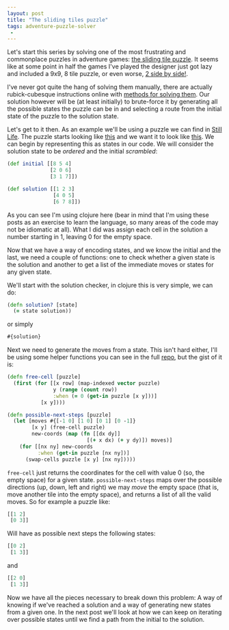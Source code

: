 ```yaml
---
layout: post
title: "The sliding tiles puzzle"
tags: adventure-puzzle-solver
 -
---
```


Let's start this series by solving one of the most frustrating and commonplace
puzzles in adventure games: [the sliding tile puzzle](http://en.wikipedia.org/wiki/Fifteen_puzzle).
It seems like at some point in half the games I've played the designer just
got lazy and included a 9x9, 8 tile puzzle, or even worse, [2 
side by side!](http://en.wikipedia.org/wiki/The_Whispered_World).

I've never got quite the hang of solving them manually, there are actually
rubick-cubesque instructions online with [methods for solving
them](http://www.the-spoiler.com/ADVENTURE/Future.games/nibiru.puzzles.1/Nibiru_SolvingSliders.htm). Our
solution however will be (at least initially) to brute-force it by generating
all the possible states the puzzle can be in and selecting a route from the
initial state of the puzzle to the solution state.

Let's get to it then. As an example we'll be using a puzzle we can find in
[Still Life](http://en.wikipedia.org/wiki/Still_Life_%28video_game%29). The
puzzle starts looking like
[this](http://www.adventurelantern.com/Walkthroughs/stillLife/18.jpg) and we
want it to look like
[this](http://www.adventurelantern.com/Walkthroughs/stillLife/19.jpg). We can
begin by representing this as states in our code. We will consider the
solution state to be _ordered_ and the initial _scrambled_:

```clojure
(def initial [[8 5 4]
              [2 0 6]
              [3 1 7]])

(def solution [[1 2 3]
               [4 0 5]
               [6 7 8]])
```

As you can see I'm using clojure here (bear in mind that I'm using these posts
as an exercise to learn the language, so many areas of the code may not be
idiomatic at all). What I did was assign each cell in the solution a number
starting in 1, leaving 0 for the empty space.

Now that we have a way of encoding states, and we know the initial and the
last, we need a couple of functions: one to check whether a given state is the
solution and another to get a list of the immediate moves or states for any
given state.

We'll start with the solution checker, in clojure this is very simple, we can do:

```clojure
(defn solution? [state]
  (= state solution))
```
or simply

```clojure
#{solution}
```

Next we need to generate the moves from a state. This isn't hard either, I'll
be using some helper functions you can see in the full
[repo](https://github.com/dgsuarez/adventure-puzzle-solver), but the gist of
it is:

```clojure
(defn free-cell [puzzle]
  (first (for [[x row] (map-indexed vector puzzle)
               y (range (count row))
               :when (= 0 (get-in puzzle [x y]))]
           [x y])))

(defn possible-next-steps [puzzle]
  (let [moves #{[-1 0] [1 0] [0 1] [0 -1]}
        [x y] (free-cell puzzle)
        new-coords (map (fn [[dx dy]] 
                          [(+ x dx) (+ y dy)]) moves)]
    (for [[nx ny] new-coords 
          :when (get-in puzzle [nx ny])] 
      (swap-cells puzzle [x y] [nx ny]))))

```

`free-cell` just returns the coordinates for the cell with value 0 (so, the
empty space) for a given state. `possible-next-steps` maps over the possible
directions (up, down, left and right) we may _move_ the empty space (that is,
move another tile into the empty space), and returns a list of all the valid
moves. So for example a puzzle like:

```clojure
[[1 2]
 [0 3]]
```

Will have as possible next steps the following states:

```clojure
[[0 2]
 [1 3]]
```
and

```clojure
[[2 0]
 [1 3]]
```

Now we have all the pieces necessary to break down this problem: A way of
knowing if we've reached a solution and a way of generating new states from
a given one. In the next post we'll look at how we can keep on iterating over
possible states until we find a path from the initial to the solution.

